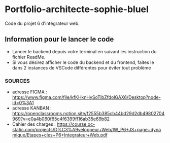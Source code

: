 # Portfolio-architecte-sophie-bluel

Code du projet 6 d'intégrateur web.

## Information pour le lancer le code

 - Lancer le backend depuis votre terminal en suivant les instruction du fichier ReadMe.
 - Si vous désirez afficher le code du backend et du frontend, faites le dans 2 instances de VSCode différentes pour éviter tout problème

### SOURCES 

- adresse FIGMA : https://www.figma.com/file/kfKHknHySoTibZfdolGAX6/Desktop?node-id=0%3A1
- adresse KANBAN : https://openclassrooms.notion.site/f2555b385cb44bd29d2db49802704969?v=e0a4b060f65c4f6399ff16ab35e69b82
- Cahier des charges : https://course.oc-static.com/projects/D%C3%A9veloppeur+Web/IW_P6+JS+page+dynamique/Etapes+cles+P6+Integrateur+Web.pdf
